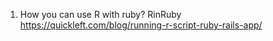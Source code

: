 1. How you can use R with ruby?
    RinRuby
    https://quickleft.com/blog/running-r-script-ruby-rails-app/
